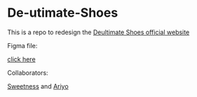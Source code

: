 # De-utimate-Shoes
This is a repo to redesign the [Deultimate Shoes official website](https://deultimate.sitesng.com/)

Figma file:

[click here](https://www.figma.com/design/NpD4hk7cNEK0nDhntzo6PU/De-Ultimate-Cobbler)

Collaborators:

[Sweetness](https://github.com/sweetneas-dev) and [Ariyo](https://github.com/ariyoaresa)

